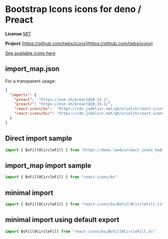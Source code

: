 # Bootstrap Icons icons for deno / Preact

**License** [MIT](https://opensource.org/licenses/MIT)

**Project** [https://github.com/twbs/icons](https://github.com/twbs/icons)

[See available icons here](https://react-icons.github.io/react-icons/icons?name=bs)

## import_map.json

For a transparent usage:

```json
{
  "imports": {
    "preact":  "https://esm.sh/preact@10.15.1",
    "preact/": "https://esm.sh/preact@10.15.1/",
    "react-icons/bs":  "https://cdn.jsdelivr.net/gh/urielch/react-icons-bs@1.0.1/mod.ts",
    "react-icons/bs/": "https://cdn.jsdelivr.net/gh/urielch/react-icons-bs/ico/",
  }
}
```

## Direct import sample

```ts
import { BsFill0CircleFill } from "https://deno.land/x/react_icons_bs@1.0.1/mod.ts"
```

## import_map import sample

```ts
import { BsFill0CircleFill } from "react-icons/bs"
```

## minimal import

```ts
import { BsFill0CircleFill } from "react-icons/bs/BsFill0CircleFill.ts"
```

## minimal import using default export

```ts
import BsFill0CircleFill from "react-icons/bs/BsFill0CircleFill.ts"
```

